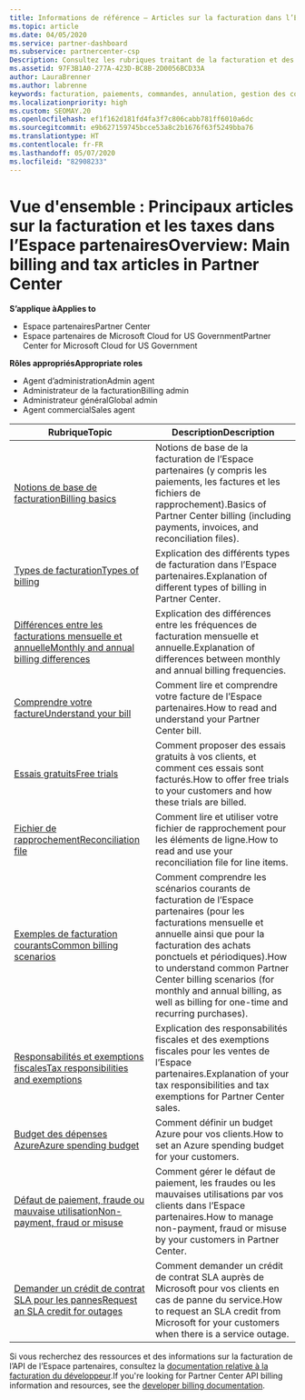 ```yaml
---
title: Informations de référence – Articles sur la facturation dans l’Espace partenaires
ms.topic: article
ms.date: 04/05/2020
ms.service: partner-dashboard
ms.subservice: partnercenter-csp
Description: Consultez les rubriques traitant de la facturation et des taxes dans l’Espace partenaires. Ces rubriques portent sur les ressources de facturation, les factures, la facturation Fournisseur de solutions Cloud et les taxes.
ms.assetid: 97F3B1A0-277A-423D-BC8B-2D0056BCD33A
author: LauraBrenner
ms.author: labrenne
keywords: facturation, paiements, commandes, annulation, gestion des commandes, absence de paiement, fraude, mauvaise utilisation, taxes, exonérations fiscales, fichiers de rapprochement, fichier de rapprochement
ms.localizationpriority: high
ms.custom: SEOMAY.20
ms.openlocfilehash: ef1f162d181fd4fa3f7c806cabb781ff6010a6dc
ms.sourcegitcommit: e9b627159745bcce53a8c2b1676f63f5249bba76
ms.translationtype: HT
ms.contentlocale: fr-FR
ms.lasthandoff: 05/07/2020
ms.locfileid: "82908233"
---
```

# <a name="overview-main-billing-and-tax-articles-in-partner-center"></a><span data-ttu-id="15740-105">Vue d'ensemble : Principaux articles sur la facturation et les taxes dans l’Espace partenaires</span><span class="sxs-lookup"><span data-stu-id="15740-105">Overview: Main billing and tax articles in Partner Center</span></span>

<span data-ttu-id="15740-106">**S’applique à**</span><span class="sxs-lookup"><span data-stu-id="15740-106">**Applies to**</span></span>

- <span data-ttu-id="15740-107">Espace partenaires</span><span class="sxs-lookup"><span data-stu-id="15740-107">Partner Center</span></span>
- <span data-ttu-id="15740-108">Espace partenaires de Microsoft Cloud for US Government</span><span class="sxs-lookup"><span data-stu-id="15740-108">Partner Center for Microsoft Cloud for US Government</span></span>

<span data-ttu-id="15740-109">**Rôles appropriés**</span><span class="sxs-lookup"><span data-stu-id="15740-109">**Appropriate roles**</span></span>

- <span data-ttu-id="15740-110">Agent d’administration</span><span class="sxs-lookup"><span data-stu-id="15740-110">Admin agent</span></span>
- <span data-ttu-id="15740-111">Administrateur de la facturation</span><span class="sxs-lookup"><span data-stu-id="15740-111">Billing admin</span></span>
- <span data-ttu-id="15740-112">Administrateur général</span><span class="sxs-lookup"><span data-stu-id="15740-112">Global admin</span></span>
- <span data-ttu-id="15740-113">Agent commercial</span><span class="sxs-lookup"><span data-stu-id="15740-113">Sales agent</span></span>

| <span data-ttu-id="15740-114">Rubrique</span><span class="sxs-lookup"><span data-stu-id="15740-114">Topic</span></span> | <span data-ttu-id="15740-115">Description</span><span class="sxs-lookup"><span data-stu-id="15740-115">Description</span></span> |
| ----- | ----------- |
| [<span data-ttu-id="15740-116">Notions de base de facturation</span><span class="sxs-lookup"><span data-stu-id="15740-116">Billing basics</span></span>](billing-basics.md) | <span data-ttu-id="15740-117">Notions de base de la facturation de l’Espace partenaires (y compris les paiements, les factures et les fichiers de rapprochement).</span><span class="sxs-lookup"><span data-stu-id="15740-117">Basics of Partner Center billing (including payments, invoices, and reconciliation files).</span></span> |
| [<span data-ttu-id="15740-118">Types de facturation</span><span class="sxs-lookup"><span data-stu-id="15740-118">Types of billing</span></span>](billing-different-types.md) | <span data-ttu-id="15740-119">Explication des différents types de facturation dans l’Espace partenaires.</span><span class="sxs-lookup"><span data-stu-id="15740-119">Explanation of different types of billing in Partner Center.</span></span> |
| [<span data-ttu-id="15740-120">Différences entre les facturations mensuelle et annuelle</span><span class="sxs-lookup"><span data-stu-id="15740-120">Monthly and annual billing differences</span></span>](billing-annual-monthly.md) | <span data-ttu-id="15740-121">Explication des différences entre les fréquences de facturation mensuelle et annuelle.</span><span class="sxs-lookup"><span data-stu-id="15740-121">Explanation of differences between monthly and annual billing frequencies.</span></span> |
| [<span data-ttu-id="15740-122">Comprendre votre facture</span><span class="sxs-lookup"><span data-stu-id="15740-122">Understand your bill</span></span>](read-your-bill.md) | <span data-ttu-id="15740-123">Comment lire et comprendre votre facture de l’Espace partenaires.</span><span class="sxs-lookup"><span data-stu-id="15740-123">How to read and understand your Partner Center bill.</span></span> |
| [<span data-ttu-id="15740-124">Essais gratuits</span><span class="sxs-lookup"><span data-stu-id="15740-124">Free trials</span></span>](offer-your-customers-trials-of-microsoft-products.md) | <span data-ttu-id="15740-125">Comment proposer des essais gratuits à vos clients, et comment ces essais sont facturés.</span><span class="sxs-lookup"><span data-stu-id="15740-125">How to offer free trials to your customers and how these trials are billed.</span></span> |
| [<span data-ttu-id="15740-126">Fichier de rapprochement</span><span class="sxs-lookup"><span data-stu-id="15740-126">Reconciliation file</span></span>](use-the-reconciliation-files.md) | <span data-ttu-id="15740-127">Comment lire et utiliser votre fichier de rapprochement pour les éléments de ligne.</span><span class="sxs-lookup"><span data-stu-id="15740-127">How to read and use your reconciliation file for line items.</span></span> |
| [<span data-ttu-id="15740-128">Exemples de facturation courants</span><span class="sxs-lookup"><span data-stu-id="15740-128">Common billing scenarios</span></span>](common-billing-scenarios.md) | <span data-ttu-id="15740-129">Comment comprendre les scénarios courants de facturation de l’Espace partenaires (pour les facturations mensuelle et annuelle ainsi que pour la facturation des achats ponctuels et périodiques).</span><span class="sxs-lookup"><span data-stu-id="15740-129">How to understand common Partner Center billing scenarios (for monthly and annual billing, as well as billing for one-time and recurring purchases).</span></span> |
| [<span data-ttu-id="15740-130">Responsabilités et exemptions fiscales</span><span class="sxs-lookup"><span data-stu-id="15740-130">Tax responsibilities and exemptions</span></span>](tax-and-tax-exemptions.md) | <span data-ttu-id="15740-131">Explication des responsabilités fiscales et des exemptions fiscales pour les ventes de l’Espace partenaires.</span><span class="sxs-lookup"><span data-stu-id="15740-131">Explanation of your tax responsibilities and tax exemptions for Partner Center sales.</span></span> |
| [<span data-ttu-id="15740-132">Budget des dépenses Azure</span><span class="sxs-lookup"><span data-stu-id="15740-132">Azure spending budget</span></span>](set-an-azure-spending-budget-for-your-customers.md) | <span data-ttu-id="15740-133">Comment définir un budget Azure pour vos clients.</span><span class="sxs-lookup"><span data-stu-id="15740-133">How to set an Azure spending budget for your customers.</span></span> |
| [<span data-ttu-id="15740-134">Défaut de paiement, fraude ou mauvaise utilisation</span><span class="sxs-lookup"><span data-stu-id="15740-134">Non-payment, fraud or misuse</span></span>](non-payment--fraud--or-misuse.md) | <span data-ttu-id="15740-135">Comment gérer le défaut de paiement, les fraudes ou les mauvaises utilisations par vos clients dans l’Espace partenaires.</span><span class="sxs-lookup"><span data-stu-id="15740-135">How to manage non-payment, fraud or misuse by your customers in Partner Center.</span></span> |
| [<span data-ttu-id="15740-136">Demander un crédit de contrat SLA pour les pannes</span><span class="sxs-lookup"><span data-stu-id="15740-136">Request an SLA credit for outages</span></span>](request-credit.md) | <span data-ttu-id="15740-137">Comment demander un crédit de contrat SLA auprès de Microsoft pour vos clients en cas de panne du service.</span><span class="sxs-lookup"><span data-stu-id="15740-137">How to request an SLA credit from Microsoft for your customers when there is a service outage.</span></span> |

<span data-ttu-id="15740-138">Si vous recherchez des ressources et des informations sur la facturation de l’API de l’Espace partenaires, consultez la [documentation relative à la facturation du développeur](https://docs.microsoft.com/partner-center/develop/manage-billing).</span><span class="sxs-lookup"><span data-stu-id="15740-138">If you're looking for Partner Center API billing information and resources, see the [developer billing documentation](https://docs.microsoft.com/partner-center/develop/manage-billing).</span></span>
